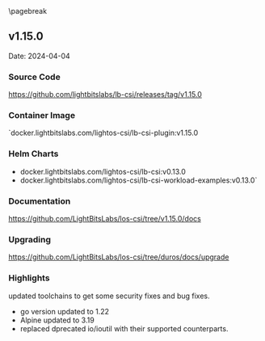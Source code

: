 <div style="page-break-after: always;"></div>
\pagebreak

## v1.15.0

Date: 2024-04-04

### Source Code

https://github.com/lightbitslabs/lb-csi/releases/tag/v1.15.0

### Container Image

`docker.lightbitslabs.com/lightos-csi/lb-csi-plugin:v1.15.0

### Helm Charts

- docker.lightbitslabs.com/lightos-csi/lb-csi:v0.13.0
- docker.lightbitslabs.com/lightos-csi/lb-csi-workload-examples:v0.13.0`

### Documentation

https://github.com/LightBitsLabs/los-csi/tree/v1.15.0/docs

### Upgrading

https://github.com/LightBitsLabs/los-csi/tree/duros/docs/upgrade

### Highlights

updated toolchains to get some security fixes and bug fixes.
- go version updated to 1.22
- Alpine updated to 3.19
- replaced dprecated io/ioutil with their supported counterparts.

